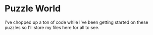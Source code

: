 # Puzzle World
I've chopped up a ton of code while I've been getting started on these puzzles
so I'll store my files here for all to see.
